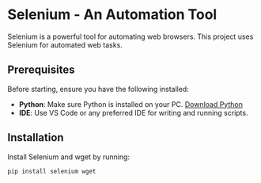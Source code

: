 # Selenium - An Automation Tool

Selenium is a powerful tool for automating web browsers. This project uses Selenium for automated web tasks.

## Prerequisites

Before starting, ensure you have the following installed:
- **Python**: Make sure Python is installed on your PC. [Download Python](https://www.python.org/downloads/)
- **IDE**: Use VS Code or any preferred IDE for writing and running scripts.

## Installation

Install Selenium and wget by running:
```bash
pip install selenium wget
